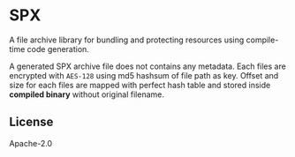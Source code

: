 # SPX
A file archive library for bundling and protecting resources using compile-time code generation.

A generated SPX archive file does not contains any metadata.
Each files are encrypted with `AES-128` using md5 hashsum of file path as key.
Offset and size for each files are mapped with perfect hash table and stored inside **compiled binary** without original filename.

## License
Apache-2.0